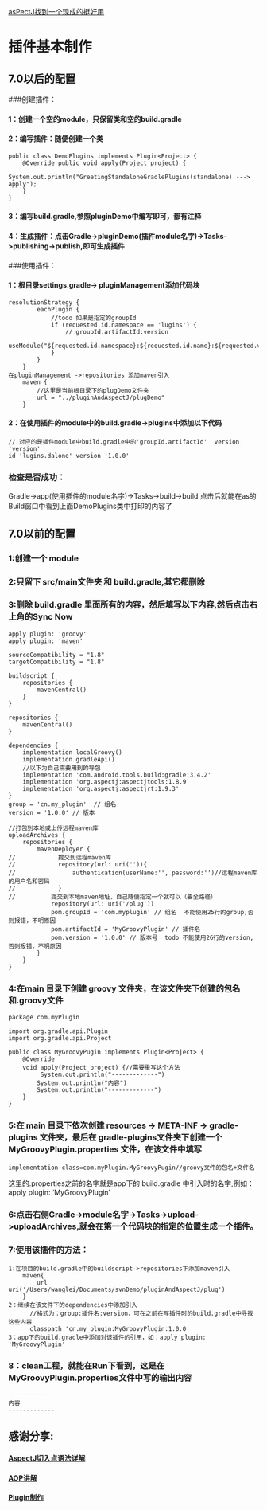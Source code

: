 [asPectJ找到一个现成的挺好用](https://github.com/HujiangTechnology/gradle_plugin_android_aspectjx)

# 插件基本制作
## 7.0以后的配置
###创建插件：
#### 1：创建一个空的module，只保留类和空的build.gradle
#### 2：编写插件：随便创建一个类
    public class DemoPlugins implements Plugin<Project> {
        @Override public void apply(Project project) {
            System.out.println("GreetingStandaloneGradlePlugins(standalone) ---> apply");
        }
    }
#### 3：编写build.gradle,参照pluginDemo中编写即可，都有注释
#### 4：生成插件：点击Gradle->pluginDemo(插件module名字)->Tasks->publishing->publish,即可生成插件

###使用插件：
#### 1：根目录settings.gradle-> pluginManagement添加代码块
    resolutionStrategy {
            eachPlugin {
                //todo 如果是指定的groupId
                if (requested.id.namespace == 'lugins') {
                    // groupId:artifactId:version
                    useModule("${requested.id.namespace}:${requested.id.name}:${requested.version}")
                }
            }
        }
    在pluginManagement ->repositories 添加maven引入
        maven {
            //这里是当前根目录下的plugDemo文件夹
            url = "../pluginAndAspectJ/plugDemo"
        }
#### 2：在使用插件的module中的build.gradle->plugins中添加以下代码
    // 对应的是插件module中build.gradle中的'groupId.artifactId'  version 'version'
    id 'lugins.dalone' version '1.0.0'

### 检查是否成功：
Gradle->app(使用插件的module名字)->Tasks->build->build
点击后就能在as的Build窗口中看到上面DemoPlugins类中打印的内容了












## 7.0以前的配置
### 1:创建一个 module
### 2:只留下 src/main文件夹 和 build.gradle,其它都删除
### 3:删除 build.gradle 里面所有的内容，然后填写以下内容,然后点击右上角的Sync Now
```
apply plugin: 'groovy'
apply plugin: 'maven'

sourceCompatibility = "1.8"
targetCompatibility = "1.8"

buildscript {
    repositories {
        mavenCentral()
    }
}

repositories {
    mavenCentral()
}

dependencies {
    implementation localGroovy()
    implementation gradleApi()
    //以下为自己需要用到的导包
    implementation 'com.android.tools.build:gradle:3.4.2'
    implementation 'org.aspectj:aspectjtools:1.8.9'
    implementation 'org.aspectj:aspectjrt:1.9.3'
}
group = 'cn.my_plugin'  // 组名
version = '1.0.0' // 版本

//打包到本地或上传远程maven库
uploadArchives {
    repositories {
        mavenDeployer {
//            提交到远程maven库
//            repository(url: uri('')){
//                authentication(userName:'', password:'')//远程maven库的用户名和密码
//            }
//          提交到本地maven地址，自己随便指定一个就可以（要全路径）
            repository(url: uri('/plug'))
            pom.groupId = 'com.myplugin' // 组名  不能使用25行的group,否则报错，不明原因
            pom.artifactId = 'MyGroovyPlugin' // 插件名
            pom.version = '1.0.0' // 版本号  todo 不能使用26行的version,否则报错，不明原因
        }
    }
}
```
### 4:在main 目录下创建 groovy 文件夹，在该文件夹下创建的包名和.groovy文件
```
package com.myPlugin

import org.gradle.api.Plugin
import org.gradle.api.Project

public class MyGroovyPugin implements Plugin<Project> {
    @Override
    void apply(Project project) {//需要重写这个方法
         System.out.println("-------------")
        System.out.println("内容")
        System.out.println("-------------")
    }
}
```
### 5:在 main 目录下依次创建 resources -> META-INF -> gradle-plugins 文件夹，最后在 gradle-plugins文件夹下创建一个 MyGroovyPlugin.properties 文件，在该文件中填写
```
implementation-class=com.myPlugin.MyGroovyPugin//groovy文件的包名+文件名
```
这里的.properties之前的名字就是app下的 build.gradle 中引入时的名字,例如：apply plugin: ‘MyGroovyPlugin’
### 6:点击右侧Gradle->module名字->Tasks->upload->uploadArchives,就会在第一个代码块的指定的位置生成一个插件。
### 7:使用该插件的方法：
```
1:在项目的build.gradle中的buildscript->repositories下添加maven引入
    maven{
        url uri('/Users/wanglei/Documents/svnDemo/pluginAndAspectJ/plug')
    }
2：继续在该文件下的dependencies中添加引入
      //格式为：group:插件名:version，可在之前在写插件时的build.gradle中寻找这些内容
      classpath 'cn.my_plugin:MyGroovyPlugin:1.0.0'
3：app下的build.gradle中添加对该插件的引用，如：apply plugin: 'MyGroovyPlugin'

```
### 8：clean工程，就能在Run下看到，这是在MyGroovyPlugin.properties文件中写的输出内容
```
-------------
内容
-------------
```
## 感谢分享:

#### [AspectJ切入点语法详解](https://blog.csdn.net/zhengchao1991/article/details/53391244)
#### [AOP讲解](https://www.jianshu.com/p/0799aa19ada1)
#### [Plugin制作](http://www.10tiao.com/html/227/201709/2650241354/1.html)

